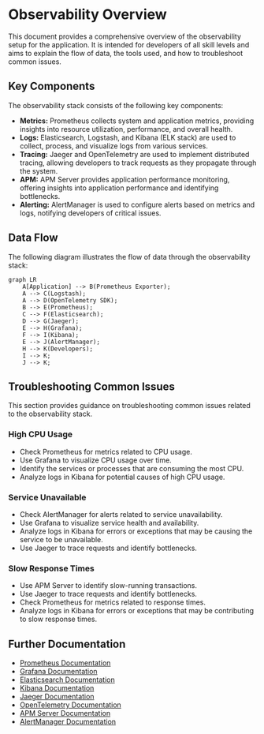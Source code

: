 # Observability Overview

This document provides a comprehensive overview of the observability setup for the application. It is intended for developers of all skill levels and aims to explain the flow of data, the tools used, and how to troubleshoot common issues.

## Key Components

The observability stack consists of the following key components:

*   **Metrics:** Prometheus collects system and application metrics, providing insights into resource utilization, performance, and overall health.
*   **Logs:** Elasticsearch, Logstash, and Kibana (ELK stack) are used to collect, process, and visualize logs from various services.
*   **Tracing:** Jaeger and OpenTelemetry are used to implement distributed tracing, allowing developers to track requests as they propagate through the system.
*   **APM:** APM Server provides application performance monitoring, offering insights into application performance and identifying bottlenecks.
*   **Alerting:** AlertManager is used to configure alerts based on metrics and logs, notifying developers of critical issues.

## Data Flow

The following diagram illustrates the flow of data through the observability stack:

```mermaid
graph LR
    A[Application] --> B(Prometheus Exporter);
    A --> C(Logstash);
    A --> D(OpenTelemetry SDK);
    B --> E(Prometheus);
    C --> F(Elasticsearch);
    D --> G(Jaeger);
    E --> H(Grafana);
    F --> I(Kibana);
    E --> J(AlertManager);
    H --> K(Developers);
    I --> K;
    J --> K;
```

## Troubleshooting Common Issues

This section provides guidance on troubleshooting common issues related to the observability stack.

### High CPU Usage

*   Check Prometheus for metrics related to CPU usage.
*   Use Grafana to visualize CPU usage over time.
*   Identify the services or processes that are consuming the most CPU.
*   Analyze logs in Kibana for potential causes of high CPU usage.

### Service Unavailable

*   Check AlertManager for alerts related to service unavailability.
*   Use Grafana to visualize service health and availability.
*   Analyze logs in Kibana for errors or exceptions that may be causing the service to be unavailable.
*   Use Jaeger to trace requests and identify bottlenecks.

### Slow Response Times

*   Use APM Server to identify slow-running transactions.
*   Use Jaeger to trace requests and identify bottlenecks.
*   Check Prometheus for metrics related to response times.
*   Analyze logs in Kibana for errors or exceptions that may be contributing to slow response times.

## Further Documentation

*   [Prometheus Documentation](https://prometheus.io/docs/)
*   [Grafana Documentation](https://grafana.com/docs/)
*   [Elasticsearch Documentation](https://www.elastic.co/guide/en/elasticsearch/reference/current/index.html)
*   [Kibana Documentation](https://www.elastic.co/guide/en/kibana/current/index.html)
*   [Jaeger Documentation](https://www.jaegertracing.io/docs/)
*   [OpenTelemetry Documentation](https://opentelemetry.io/docs/)
*   [APM Server Documentation](https://www.elastic.co/guide/en/apm/server/current/index.html)
*   [AlertManager Documentation](https://prometheus.io/docs/alerting/latest/alertmanager/)